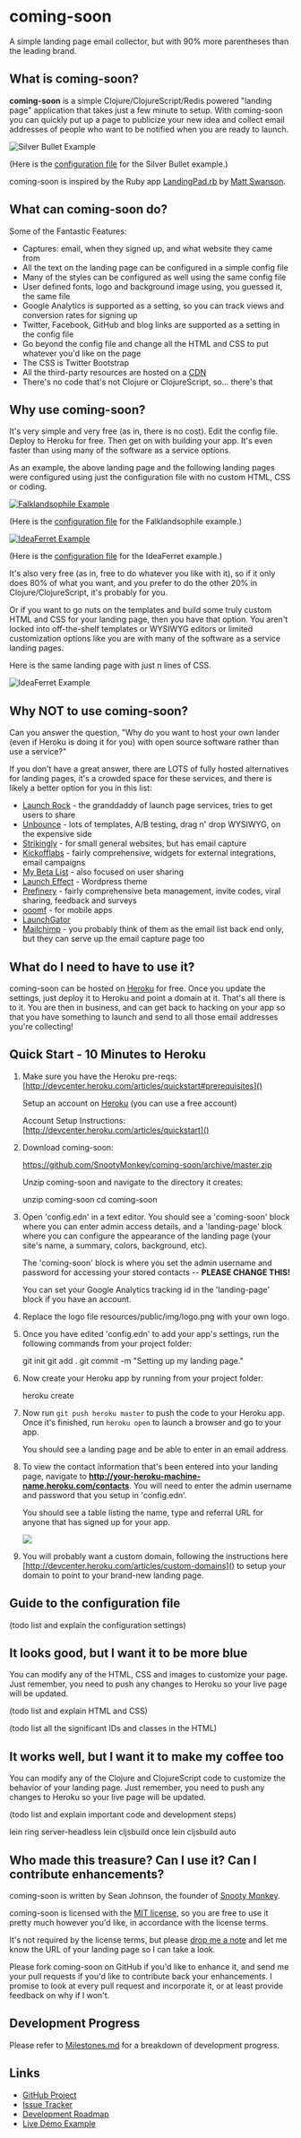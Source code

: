 coming-soon
===========

A simple landing page email collector, but with 90% more parentheses than the leading brand.

What is coming-soon?
--------------------

**coming-soon** is a simple Clojure/ClojureScript/Redis powered "landing page" application that takes just a few minute to setup. With coming-soon you can quickly put up a page to publicize your new idea and collect email addresses of people who want to be notified when you are ready to launch.

![Silver Bullet Example](http://coming-soon-resources.s3.amazonaws.com/coming-soon-example.png)

(Here is the [configuration file](https://github.com/SnootyMonkey/coming-soon/blob/master/examples/silver_bullet/config.edn) for the Silver Bullet example.)

coming-soon is inspired by the Ruby app [LandingPad.rb](https://github.com/swanson/LandingPad.rb) by [Matt Swanson](https://github.com/swanson).

What can coming-soon do?
------------------------

Some of the Fantastic Features:

* Captures: email, when they signed up, and what website they came from
* All the text on the landing page can be configured in a simple config file
* Many of the styles can be configured as well using the same config file
* User defined fonts, logo and background image using, you guessed it, the same file
* Google Analytics is supported as a setting, so you can track views and conversion rates for signing up
* Twitter, Facebook, GitHub and blog links are supported as a setting in the config file
* Go beyond the config file and change all the HTML and CSS to put whatever you'd like on the page
* The CSS is Twitter Bootstrap
* All the third-party resources are hosted on a [CDN](http://en.wikipedia.org/wiki/Content_delivery_network)
* There's no code that's not Clojure or ClojureScript, so... there's that

Why use coming-soon?
--------------------

It's very simple and very free (as in, there is no cost). Edit the config file. Deploy to Heroku for free. Then get on with building your app. It's even faster than using many of the software as a service options.

As an example, the above landing page and the following landing pages were configured using just the configuration file with no custom HTML, CSS or coding.

[![Falklandsophile Example](http://coming-soon-resources.s3.amazonaws.com/coming-soon-example2-small.png)](http://coming-soon-resources.s3.amazonaws.com/coming-soon-example2-full.png)

(Here is the [configuration file](https://github.com/SnootyMonkey/coming-soon/blob/master/examples/falklandsophile/config.edn) for the Falklandsophile example.)

[![IdeaFerret Example](http://coming-soon-resources.s3.amazonaws.com/coming-soon-example3-small.png)](http://coming-soon-resources.s3.amazonaws.com/coming-soon-example3-full.png)

(Here is the [configuration file](https://github.com/SnootyMonkey/coming-soon/blob/master/examples/ideaferret/config.edn) for the IdeaFerret example.)

It's also very free (as in, free to do whatever you like with it), so if it only does 80% of what you want, and you prefer to do the other 20% in Clojure/ClojureScript, it's probably for you. 

Or if you want to go nuts on the templates and build some truly custom HTML and CSS for your landing page, then you have that option. You aren't locked into off-the-shelf templates or WYSIWYG editors or limited customization options like you are with many of the software as a service landing pages.

Here is the same landing page with just n lines of CSS.

![IdeaFerret Example](http://coming-soon-resources.s3.amazonaws.com/coming-soon-example.png)

Why NOT to use coming-soon?
---------------------------

Can you answer the question, "Why do you want to host your own lander (even if Heroku is doing it for you) with open source software rather than use a service?"

If you don't have a great answer, there are LOTS of fully hosted alternatives for landing pages, it's a crowded space for these services, and there is likely a better option for you in this list:

* [Launch Rock](http://launchrock.co/) - the granddaddy of launch page services, tries to get users to share
* [Unbounce](http://unbounce.com) - lots of templates, A/B testing, drag n' drop WYSIWYG, on the expensive side
* [Strikingly](https://www.strikingly.com/) - for small general websites, but has email capture
* [Kickofflabs](http://www.kickofflabs.com/) - fairly comprehensive, widgets for external integrations, email campaigns
* [My Beta List](http://my.betali.st/) - also focused on user sharing
* [Launch Effect](http://launcheffectapp.com/) - Wordpress theme
* [Prefinery](http://www.prefinery.com/) - fairly comprehensive beta management, invite codes, viral sharing, feedback and surveys
* [ooomf](http://ooomf.com) - for mobile apps
* [LaunchGator](http://launch.deskgator.com/)
* [Mailchimp](http://mailchimp.com) - you probably think of them as the email list back end only, but they can serve up the email capture page too
	
What do I need to have to use it?
---------------------------------

coming-soon can be hosted on [Heroku](http://heroku.com) for free. Once you update the settings, just deploy it to Heroku and point a domain at it. That's all there is to it. You are then in business, and can get back to hacking on your app so that you have something to launch and send to all those email addresses you're collecting!

Quick Start - 10 Minutes to Heroku
----------------------------------

1. Make sure you have the Heroku pre-reqs: [http://devcenter.heroku.com/articles/quickstart#prerequisites]()

	Setup an account on [Heroku](heroku.com) (you can use a free account)  

	Account Setup Instructions: [http://devcenter.heroku.com/articles/quickstart]()  
  
1. Download coming-soon:

	https://github.com/SnootyMonkey/coming-soon/archive/master.zip

	Unzip coming-soon and navigate to the directory it creates:

	unzip coming-soon
	cd coming-soon

1. Open 'config.edn' in a text editor.  You should see a 'coming-soon' block where you can enter admin access details, and a 'landing-page' block where you can configure the appearance of the landing page (your site's name, a summary, colors, background, etc).

	The 'coming-soon' block is where you set the admin username and password for accessing your stored contacts -- **PLEASE CHANGE THIS!**

	You can set your Google Analytics tracking id in the 'landing-page' block if you have an account.

1. Replace the logo file resources/public/img/logo.png with your own logo.

1. Once you have edited 'config.edn' to add your app's settings, run the following commands from your project folder:

	git init
  git add .
  git commit -m "Setting up my landing page."

1. Now create your Heroku app by running from your project folder:

	heroku create

1. Now run `git push heroku master` to push the code to your Heroku app.  Once it's finished, run `heroku open` to launch a browser and go to your app.  

	You should see a landing page and be able to enter in an email address.

1.	To view the contact information that's been entered into your landing page, navigate to **http://your-heroku-machine-name.heroku.com/contacts**.  You will need to enter the admin username and password that you setup in 'config.edn'.  

	You should see a table listing the name, type and referral URL for anyone that has signed up for your app.

	![](http://coming-soon-resources.s3.amazonaws.com/coming-soon-admin.png)

1.  You will probably want a custom domain, following the instructions here [http://devcenter.heroku.com/articles/custom-domains]() to setup your domain to point to your brand-new landing page.

## Guide to the configuration file

(todo list and explain the configuration settings)

## It looks good, but I want it to be more blue

You can modify any of the HTML, CSS and images to customize your page. Just remember, you need to push any changes to Heroku so your live page will be updated.

(todo list and explain HTML and CSS)

(todo list all the significant IDs and classes in the HTML)

## It works well, but I want it to make my coffee too

You can modify any of the Clojure and ClojureScript code to customize the behavior of your landing page. Just remember, you need to push any changes to Heroku so your live page will be updated.

(todo list and explain important code and development steps)

lein ring server-headless
lein cljsbuild once
lein cljsbuild auto

Who made this treasure? Can I use it? Can I contribute enhancements?
--------------------------------------------------------------------

coming-soon is written by Sean Johnson, the founder of [Snooty Monkey](http://snootymonkey.com).

coming-soon is licensed with the [MIT license](https://github.com/SnootyMonkey/coming-soon/blob/master/MIT-LICENSE.txt), so you are free to use it pretty much however you'd like, in accordance with the license terms.

It's not required by the license terms, but please [drop me a note](http://snootmonkey.com/contact.html) and let me know the URL of your landing page so I can take a look.

Please fork coming-soon on GitHub if you'd like to enhance it, and send me your pull requests if you'd like to contribute back your enhancements. I promise to look at every pull request and incorporate it, or at least provide feedback on why if I won't.

Development Progress
--------------------
Please refer to [Milestones.md](Milestones.md) for a breakdown of development progress.

Links
-----
* [GitHub Project](http://github.com/SnootyMonkey/coming-soon)
* [Issue Tracker](http://github.com/SnootyMonkey/coming-soon/issues)
* [Development Roadmap](Milestones.md)
* [Live Demo Example]()